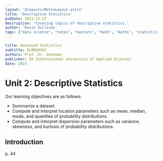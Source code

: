 ```yaml
---
layout: '@layouts/NotesLayout.astro'
title: 'Descriptive Statistics'
pubDate: 2023-12-17
description: 'Covering topics of descriptive statistics.'
author: 'Kevin Sullivan'
tags: ["data science", "notes", "masters", "math", "maths", "statistics"]
---
```


```yaml
title: Advanced Statistics
subtitle: DLMDSAS01
authors: Prof. Dr. Unknown
publisher: IU International University of Applied Sciences
date: 2023
```

# Unit 2: Descriptive Statistics

Our learning objectives are as follows:
+ Summarize a dataset.
+ Compute and interpret location parameters such as mean, median, mode, and quantiles of probability distributions.
+ Compute and interpret dispersion parameters such as variance, skewness, and kurtosis of probability distributions. 

## Introduction

p. 44
